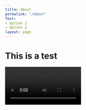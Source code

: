 ```yaml
---
title: About
permalink: "/about"
Test:
- Option 1
- Option 2
layout: page
---
```


# This is a test

<video controls width="250">
    <source src="testuser.github.io/uploads/Wellbeing_2.mp4" type="video/mp4">
</video>

